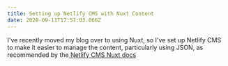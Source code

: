 ```yaml
---
title: Setting up Netlify CMS with Nuxt Content
date: 2020-09-11T17:57:03.066Z
---
```


I've recently moved my blog over to using Nuxt, so I've set up Netlify CMS to make it easier to manage the content, particularly using JSON, as recommended by the[ Netlify CMS Nuxt docs](https://www.netlifycms.org/docs/nuxt/#using-nuxtcontent)
